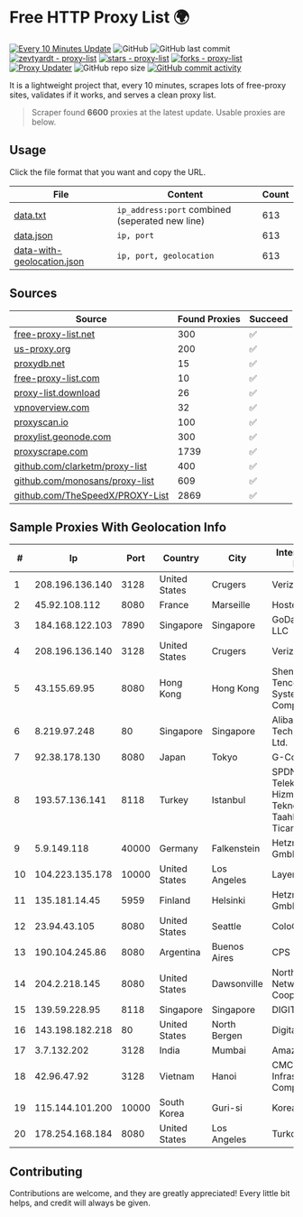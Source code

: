 
# Free HTTP Proxy List 🌍

[![Every 10 Minutes Update](https://github.com/mertguvencli/http-proxy-list/actions/workflows/main.yml/badge.svg?branch=main)](https://github.com/mertguvencli/http-proxy-list/actions/workflows/main.yml)
![GitHub](https://img.shields.io/github/license/mertguvencli/http-proxy-list)
![GitHub last commit](https://img.shields.io/github/last-commit/mertguvencli/http-proxy-list)
[![zevtyardt - proxy-list](https://img.shields.io/static/v1?label=zevtyardt&message=proxy-list&color=blue&logo=github)](https://github.com/zevtyardt/proxy-list "Go to GitHub repo")
[![stars - proxy-list](https://img.shields.io/github/stars/zevtyardt/proxy-list?style=social)](https://github.com/zevtyardt/proxy-list)
[![forks - proxy-list](https://img.shields.io/github/forks/zevtyardt/proxy-list?style=social)](https://github.com/zevtyardt/proxy-list)
[![Proxy Updater](https://github.com/zevtyardt/proxy-list/workflows/Proxy%20Updater/badge.svg)](https://github.com/zevtyardt/proxy-list/actions?query=workflow:"Proxy+Updater")
![GitHub repo size](https://img.shields.io/github/repo-size/zevtyardt/proxy-list)
[![GitHub commit activity](https://img.shields.io/github/commit-activity/m/zevtyardt/proxy-list?logo=commits)](https://github.com/zevtyardt/proxy-list/commits/main)

It is a lightweight project that, every 10 minutes, scrapes lots of free-proxy sites, validates if it works, and serves a clean proxy list.

> Scraper found **6600** proxies at the latest update. Usable proxies are below.

## Usage

Click the file format that you want and copy the URL.

|File|Content|Count|
|----|-------|-----|
|[data.txt](https://raw.githubusercontent.com/mertguvencli/http-proxy-list/main/proxy-list/data.txt)|`ip_address:port` combined (seperated new line)|613|
|[data.json](https://raw.githubusercontent.com/mertguvencli/http-proxy-list/main/proxy-list/data.json)|`ip, port`|613|
|[data-with-geolocation.json](https://raw.githubusercontent.com/mertguvencli/http-proxy-list/main/proxy-list/data-with-geolocation.json)|`ip, port, geolocation`|613|

## Sources

|Source|Found Proxies|Succeed|
|------|-------------|-------|
|[free-proxy-list.net](https://free-proxy-list.net)|300|✅|
|[us-proxy.org](https://www.us-proxy.org)|200|✅|
|[proxydb.net](http://proxydb.net)|15|✅|
|[free-proxy-list.com](https://free-proxy-list.com/?page=&port=&type%5B%5D=http&type%5B%5D=https&up_time=0&search=Search)|10|✅|
|[proxy-list.download](https://www.proxy-list.download/HTTP)|26|✅|
|[vpnoverview.com](https://vpnoverview.com/privacy/anonymous-browsing/free-proxy-servers)|32|✅|
|[proxyscan.io](https://www.proxyscan.io)|100|✅|
|[proxylist.geonode.com](https://proxylist.geonode.com/api/proxy-list?limit=300&page=1&sort_by=lastChecked&sort_type=desc&protocols=http,https)|300|✅|
|[proxyscrape.com](https://api.proxyscrape.com/v2/?request=displayproxies&protocol=http&timeout=10000&country=all&ssl=all&anonymity=all)|1739|✅|
|[github.com/clarketm/proxy-list](https://raw.githubusercontent.com/clarketm/proxy-list/master/proxy-list-raw.txt)|400|✅|
|[github.com/monosans/proxy-list](https://raw.githubusercontent.com/monosans/proxy-list/main/proxies/http.txt)|609|✅|
|[github.com/TheSpeedX/PROXY-List](https://raw.githubusercontent.com/TheSpeedX/PROXY-List/master/http.txt)|2869|✅|


## Sample Proxies With Geolocation Info

|#|Ip|Port|Country|City|Internet Service Provider|
|-|--|----|-------|----|-------------------------|
|1|208.196.136.140|3128|United States|Crugers|Verizon Business|
|2|45.92.108.112|8080|France|Marseille|Hosteur SAS|
|3|184.168.122.103|7890|Singapore|Singapore|GoDaddy.com, LLC|
|4|208.196.136.140|3128|United States|Crugers|Verizon Business|
|5|43.155.69.95|8080|Hong Kong|Hong Kong|Shenzhen Tencent Computer Systems Company Limited|
|6|8.219.97.248|80|Singapore|Singapore|Alibaba (US) Technology Co., Ltd.|
|7|92.38.178.130|8080|Japan|Tokyo|G-Core Labs S.A.|
|8|193.57.136.141|8118|Turkey|Istanbul|SPDNet Telekomunikasyon Hizmetleri Bilgi Teknolojileri Taahhut Sanayi Ve Ticare|
|9|5.9.149.118|40000|Germany|Falkenstein|Hetzner Online GmbH|
|10|104.223.135.178|10000|United States|Los Angeles|LayerHost|
|11|135.181.14.45|5959|Finland|Helsinki|Hetzner Online GmbH|
|12|23.94.43.105|8080|United States|Seattle|ColoCrossing|
|13|190.104.245.86|8080|Argentina|Buenos Aires|CPS|
|14|204.2.218.145|8080|United States|Dawsonville|North Georgia Network Cooperative, Inc.|
|15|139.59.228.95|8118|Singapore|Singapore|DIGITALOCEAN|
|16|143.198.182.218|80|United States|North Bergen|DigitalOcean, LLC|
|17|3.7.132.202|3128|India|Mumbai|Amazon.com, Inc.|
|18|42.96.47.92|3128|Vietnam|Hanoi|CMC Telecom Infrastructure Company|
|19|115.144.101.200|10000|South Korea|Guri-si|Korea Telecom|
|20|178.254.168.184|8080|United States|Los Angeles|Turkcell Internet|



## Contributing

Contributions are welcome, and they are greatly appreciated! Every
little bit helps, and credit will always be given.

